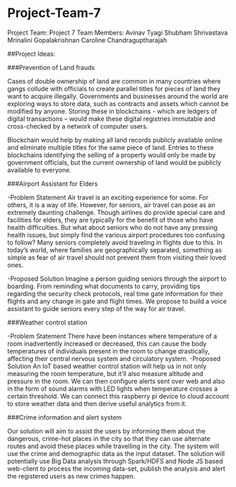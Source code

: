# Project-Team-7

Project Team: Project 7
Team Members:
Avinav Tyagi
Shubham Shrivastava
Mrinalini Gopalakrishnan
Caroline Chandraguptharajah

##Project Ideas:

###Prevention of Land frauds

Cases of double ownership of land are common in many countries where gangs collude with officials to create parallel titles for pieces of land they want to acquire illegally. Governments and businesses around the world are exploring ways to store data, such as contracts and assets which cannot be modified by anyone. Storing these in blockchains - which are ledgers of digital transactions – would make these digital registries immutable and cross-checked by a network of computer users.

Blockchain would help by making all land records publicly available online and eliminate multiple titles for the same piece of land. Entries to these blockchains identifying the selling of a property would only be made by government officials, but the current ownership of land would be publicly available to everyone.

###Airport Assistant for Elders

 -Problem Statement
Air travel is an exciting experience for some. For others, it is a way of life. However, for seniors, air travel can pose as an extremely daunting challenge. Though airlines do provide special care and facilities for elders, they are typically for the benefit of those who have health difficulties. But what about seniors who do not have any pressing health issues, but simply find the various airport procedures too confusing to follow? Many seniors completely avoid traveling in flights due to this. In today’s world, where families are geographically separated, something as simple as fear of air travel should not prevent them from visiting their loved ones. 

 -Proposed Solution
Imagine a person guiding seniors through the airport to boarding. From reminding what documents to carry, providing tips regarding the security check protocols, real time gate information for their flights and any change in gate and flight times. We propose to build a voice assistant to guide seniors every step of the way for air travel.  

###Weather control station

 -Problem Statement
	There have been instances where temperature of a room inadvertently increased or decreased, this can cause the body temperatures of individuals present in the room to change drastically, affecting their central nervous system and circulatory system.
 -Proposed Solution
	An IoT based weather control station will help us in not only measuring the room temperature, but it’ll also measure altitude and pressure in the room. We can then configure alerts sent over web and also in the form of sound alarms with LED lights when temperature crosses a certain threshold.
We can connect this raspberry pi device to cloud account to store weather data and then derive useful analytics from it.  

###Crime information and alert system

Our solution will aim to assist the users by informing them about the dangerous, crime-hot places in the city so that they can use alternate routes and avoid these places while travelling in the city. The system will use the crime and demographic data as the input dataset.
	The solution will potentially use Big Data analysis through Spark/HDFS and Node JS based web-client to process the incoming data-set, publish the analysis and alert the registered users as new crimes happen.
